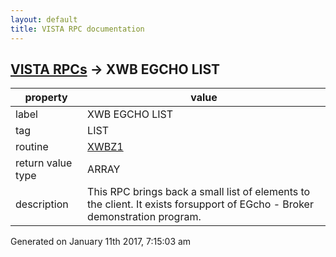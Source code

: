 ```yaml
---
layout: default
title: VISTA RPC documentation
---
```




## [VISTA RPCs](TableOfContent.md) &#8594; XWB EGCHO LIST 

 property | value 
--- | --- 
 label | XWB EGCHO LIST
 tag | LIST
 routine | [XWBZ1](http://code.osehra.org/dox/Routine_XWBZ1_source.html)
 return value type | ARRAY
 description | This RPC brings back a small list of elements to the client.  It exists forsupport of EGcho - Broker demonstration program.




 Generated on January 11th 2017, 7:15:03 am